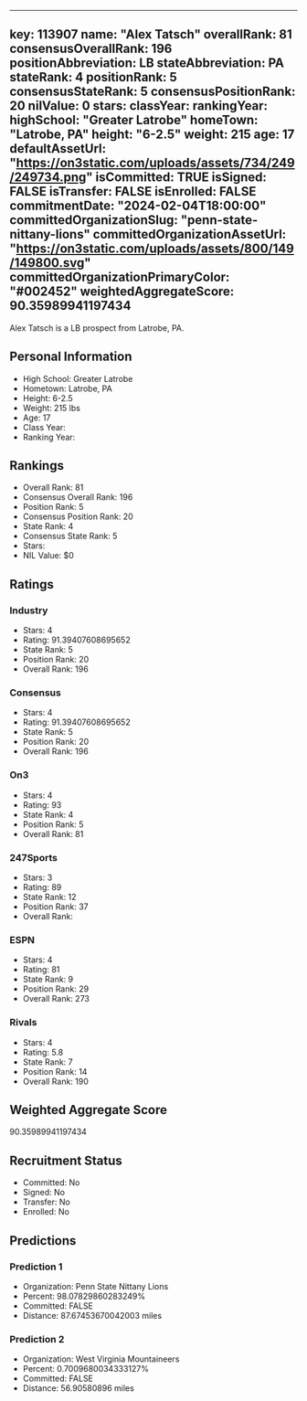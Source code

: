 ---
  key: 113907
  name: "Alex Tatsch"
  overallRank: 81
  consensusOverallRank: 196
  positionAbbreviation: LB
  stateAbbreviation: PA
  stateRank: 4
  positionRank: 5
  consensusStateRank: 5
  consensusPositionRank: 20
  nilValue: 0
  stars: 
  classYear: 
  rankingYear: 
  highSchool: "Greater Latrobe"
  homeTown: "Latrobe, PA"
  height: "6-2.5"
  weight: 215
  age: 17
  defaultAssetUrl: "https://on3static.com/uploads/assets/734/249/249734.png"
  isCommitted: TRUE
  isSigned: FALSE
  isTransfer: FALSE
  isEnrolled: FALSE
  commitmentDate: "2024-02-04T18:00:00"
  committedOrganizationSlug: "penn-state-nittany-lions"
  committedOrganizationAssetUrl: "https://on3static.com/uploads/assets/800/149/149800.svg"
  committedOrganizationPrimaryColor: "#002452"
  weightedAggregateScore: 90.35989941197434
  ---
  
  Alex Tatsch is a LB prospect from Latrobe, PA.
  
  ## Personal Information
  - High School: Greater Latrobe
  - Hometown: Latrobe, PA
  - Height: 6-2.5
  - Weight: 215 lbs
  - Age: 17
  - Class Year: 
  - Ranking Year: 
  
  ## Rankings
  - Overall Rank: 81
  - Consensus Overall Rank: 196
  - Position Rank: 5
  - Consensus Position Rank: 20
  - State Rank: 4
  - Consensus State Rank: 5
  - Stars: 
  - NIL Value: $0
  
  ## Ratings
  
  ### Industry
  - Stars: 4
  - Rating: 91.39407608695652
  - State Rank: 5
  - Position Rank: 20
  - Overall Rank: 196
  
  ### Consensus
  - Stars: 4
  - Rating: 91.39407608695652
  - State Rank: 5
  - Position Rank: 20
  - Overall Rank: 196
  
  ### On3
  - Stars: 4
  - Rating: 93
  - State Rank: 4
  - Position Rank: 5
  - Overall Rank: 81
  
  ### 247Sports
  - Stars: 3
  - Rating: 89
  - State Rank: 12
  - Position Rank: 37
  - Overall Rank: 
  
  ### ESPN
  - Stars: 4
  - Rating: 81
  - State Rank: 9
  - Position Rank: 29
  - Overall Rank: 273
  
  ### Rivals
  - Stars: 4
  - Rating: 5.8
  - State Rank: 7
  - Position Rank: 14
  - Overall Rank: 190
  
  ## Weighted Aggregate Score
  90.35989941197434
  
  ## Recruitment Status
  - Committed: No
  - Signed: No
  - Transfer: No
  - Enrolled: No
  
  
  
  ## Predictions
  
  ### Prediction 1
  - Organization: Penn State Nittany Lions
  - Percent: 98.07829860283249%
  - Committed: FALSE
  - Distance: 87.67453670042003 miles
  
  ### Prediction 2
  - Organization: West Virginia Mountaineers
  - Percent: 0.7009680034333127%
  - Committed: FALSE
  - Distance: 56.90580896 miles
  